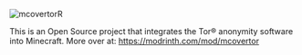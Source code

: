 ![mcovertorR](https://github.com/user-attachments/assets/3fc1d293-dbf0-4dcf-b409-7d027f7fa6a2)

This is an Open Source project that integrates the Tor® anonymity software into Minecraft.
More over at: https://modrinth.com/mod/mcovertor
